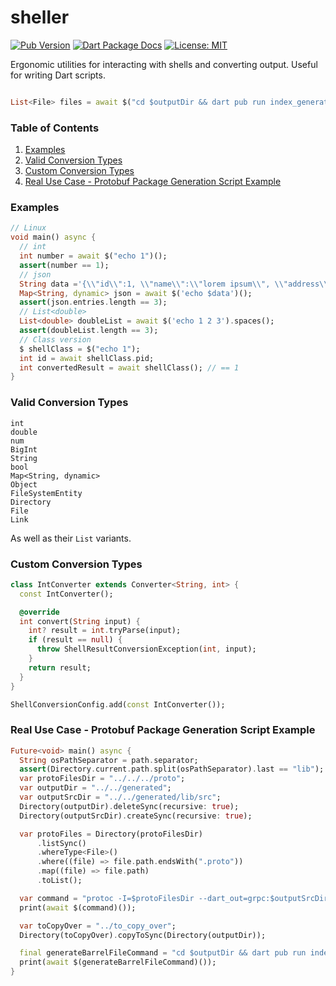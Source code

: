 # sheller

[![Pub Version](https://img.shields.io/pub/v/sheller.svg)](https://pub.dev/packages/sheller)
[![Dart Package Docs](https://img.shields.io/badge/documentation-pub.dev-blue.svg)](https://pub.dev/documentation/sheller/latest/)
[![License: MIT](https://img.shields.io/badge/license-MIT-purple.svg)](https://opensource.org/licenses/MIT)

Ergonomic utilities for interacting with shells and converting output. Useful for writing Dart scripts.

```dart

List<File> files = await $("cd $outputDir && dart pub run index_generator && find . -maxdepth 1 -type f").lines();
```
### Table of Contents

1. [Examples](#examples)
2. [Valid Conversion Types](#valid-conversion-types)
3. [Custom Conversion Types](#custom-conversion-types)
4. [Real Use Case - Protobuf Package Generation Script Example](#real-use-case---protobuf-package-generation-script-example)

### Examples

```dart  
// Linux
void main() async {
  // int
  int number = await $("echo 1")();
  assert(number == 1);
  // json
  String data ='{\\"id\\":1, \\"name\\":\\"lorem ipsum\\", \\"address\\":\\"dolor set amet\\"}';
  Map<String, dynamic> json = await $('echo $data')();
  assert(json.entries.length == 3);
  // List<double>
  List<double> doubleList = await $('echo 1 2 3').spaces();
  assert(doubleList.length == 3);
  // Class version
  $ shellClass = $("echo 1");
  int id = await shellClass.pid;
  int convertedResult = await shellClass(); // == 1
}
```

### Valid Conversion Types

```
int
double
num
BigInt
String
bool
Map<String, dynamic>
Object
FileSystemEntity
Directory
File
Link
```
As well as their `List` variants.

### Custom Conversion Types

```dart
class IntConverter extends Converter<String, int> {
  const IntConverter();

  @override
  int convert(String input) {
    int? result = int.tryParse(input);
    if (result == null) {
      throw ShellResultConversionException(int, input);
    }
    return result;
  }
}

ShellConversionConfig.add(const IntConverter());
```

### Real Use Case - Protobuf Package Generation Script Example
```dart
Future<void> main() async {
  String osPathSeparator = path.separator;
  assert(Directory.current.path.split(osPathSeparator).last == "lib");
  var protoFilesDir = "../../../proto";
  var outputDir = "../../generated";
  var outputSrcDir = "../../generated/lib/src";
  Directory(outputDir).deleteSync(recursive: true);
  Directory(outputSrcDir).createSync(recursive: true);

  var protoFiles = Directory(protoFilesDir)
      .listSync()
      .whereType<File>()
      .where((file) => file.path.endsWith(".proto"))
      .map((file) => file.path)
      .toList();

  var command = "protoc -I=$protoFilesDir --dart_out=grpc:$outputSrcDir ${protoFiles.join(' ')} google/protobuf/empty.proto";
  print(await $(command)());

  var toCopyOver = "../to_copy_over";
  Directory(toCopyOver).copyToSync(Directory(outputDir));

  final generateBarrelFileCommand = "cd $outputDir && dart pub run index_generator";
  print(await $(generateBarrelFileCommand)());
}
```